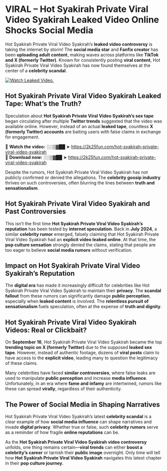 # VIRAL – Hot Syakirah Private Viral Video Syakirah Leaked Video Online Shocks Social Media 

Hot Syakirah Private Viral Video Syakirah’s **leaked video controversy** is taking the internet by storm! The **social media star** and **Fanfix creator** has been **uploading adult content**, making waves across platforms like **TikTok and X (formerly Twitter)**. Known for consistently posting **viral content**, Hot Syakirah Private Viral Video Syakirah has now found themselves at the center of a **celebrity scandal**.  

[![Watch Leaked Video.](https://miro.medium.com/v2/resize:fit:828/format:webp/1*cilzJN44JGOrTw9NJCrNHA.gif "Watch Leaked Video")](https://2k25fun.com/hot-syakirah-private-viral-video-syakirah)

## **Hot Syakirah Private Viral Video Syakirah Leaked Tape: What’s the Truth?**  
Speculation about **Hot Syakirah Private Viral Video Syakirah’s sex tape** began circulating after multiple **Twitter trends** suggested that the video was available online. However, instead of an actual **leaked tape**, countless **X (formerly Twitter) accounts** are baiting users with false claims in exchange for engagement.  

🔹 **Watch the video:** ░░▒▓██ ➤ https://2k25fun.com/hot-syakirah-private-viral-video-syakirah  
🔹 **Download now:** ░░▒▓██ ➤ https://2k25fun.com/hot-syakirah-private-viral-video-syakirah  

Despite the rumors, Hot Syakirah Private Viral Video Syakirah has not publicly confirmed or denied the allegations. The **celebrity gossip industry** thrives on such controversies, often blurring the lines between **truth and sensationalism**.  

## **Hot Syakirah Private Viral Video Syakirah and Past Controversies**  
This isn’t the first time **Hot Syakirah Private Viral Video Syakirah’s reputation** has been tested by **internet speculation**. Back in **July 2024**, a similar **celebrity rumor** emerged, falsely claiming that Hot Syakirah Private Viral Video Syakirah had an **explicit video leaked online**. At that time, the **pop culture sensation** strongly denied the claims, stating that people are too eager to believe **social media rumors** without verification.  

## **Impact on Hot Syakirah Private Viral Video Syakirah’s Reputation**  
The **digital era** has made it increasingly difficult for celebrities like Hot Syakirah Private Viral Video Syakirah to maintain their **privacy**. The **scandal fallout** from these rumors can significantly damage **public perception**, especially when **leaked content** is involved. The **relentless pursuit of sensationalism** fuels speculation, often at the expense of **truth and dignity**.  

## **Hot Syakirah Private Viral Video Syakirah Videos: Real or Clickbait?**  
On **September 16**, Hot Syakirah Private Viral Video Syakirah became the top **trending topic on X (formerly Twitter)** due to the supposed **leaked sex tape**. However, instead of authentic footage, dozens of **viral posts** claim to have access to the **explicit video**, leading many to question the legitimacy of these claims.  

Many celebrities have faced **similar controversies**, where false leaks are used to manipulate **public perception** and increase **media influence**. Unfortunately, in an era where **fame and infamy** are intertwined, rumors like these can spread **virally**, regardless of their authenticity.  

## **The Power of Social Media in Shaping Narratives**  
Hot Syakirah Private Viral Video Syakirah’s latest **celebrity scandal** is a clear example of how **social media influence** can shape narratives and invade **digital privacy**. Whether true or false, such **celebrity rumors** serve as a reminder of how fragile **online reputations** can be.  

As the **Hot Syakirah Private Viral Video Syakirah video controversy** unfolds, one thing remains certain—**viral trends** can either **boost a celebrity’s career** or tarnish their **public image** overnight. Only time will tell how **Hot Syakirah Private Viral Video Syakirah** navigates this latest chapter in their **pop culture journey**. 